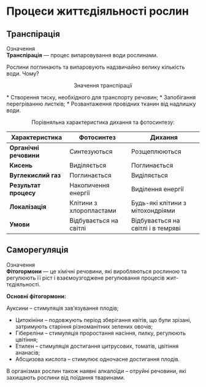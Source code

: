# Процеси життєдiяльностi рослин

## Транспiрацiя

<div class="eoz-wrap">
<span class="eoz">Означення</span>
<div class="eoz-text">
<b>Транспiрацiя</b> — процес випаровування води рослинами.
</div>
</div>

Рослини поглинають та випаровують надзвичайно велику кiлькiсть води. Чому?

<p align="center">Значення транспiрацiї</p>
* Створення тиску, необхiдного для транспорту речовин; 
* Запобiгання перегрiванню листкiв;
* Розвантаження провiдних тканин вiд надлишку води.

<p align="center">Порiвняльна характеристика дихання та фотосинтезу:</p>

| Характеристика | Фотосинтез | Дихання |
| -- | -- | -- |
| **Органiчнi речовини** | Синтезуються | Розщеплюються |
| **Кисень** | Видiляється | Поглинається |
| **Вуглекислий газ** | Поглинається | Видiляється |
| **Результат процесу** | Накопичення енергiї | Видiлення енергiї |
| **Локалiзацiя** | Клiтини з хлоропластами | Будь-якi клiтини з мiтохондрiями |
| **Умови** | Вiдбувається на свiтлi | Вiдбувається на свiтлi i в темрявi |

## Саморегуляцiя

<div class="eoz-wrap">
<span class="eoz">Означення</span>
<div class="eoz-text">
<b>Фiтогормони</b> — це хiмiчнi речовини, якi виробляються рослиною та регулюють її рiст i взаємоузгоджене регулювання процесiв жит- тєдiяльностi.
</div>
</div>

**Основнi фiтогормони:**

Ауксини – стимуляцiя зав’язування плодiв;
* Цитокiнiни – подовжують перiод зберiгання квiтiв, що були зрiзанi, затримують старiння рiзноманiтних зелених овочiв;
* Гiберелiни – стимуляцiя проростання насiння, пилку, регулюють цвiтiння;
* Етилен – стимуляцiя достигання цитрусових, томатiв, цвiтiння ананасiв;
* Абсцизова кислота – стимулює одночасне достигання плодiв.

В органiзмах рослин також наявнi <span class="p1">алкалоїди</span> – отруйнi речовини, якi захищають рослини вiд поїдання тваринами.